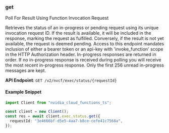 
### get <a name="get"></a>
Poll For Result Using Function Invocation Request

Retrieves the status of an in-progress or pending request using its unique  invocation request ID. If the result is available, it will be included in  the response, marking the request as fulfilled. Conversely, if the result is  not yet available, the request is deemed pending. Access to this endpoint  mandates inclusion of either a bearer token or an api-key with  'invoke_function' scope in the HTTP Authorization header. In-progress responses are returned in order. If no in-progress response is received  during polling you will receive the most recent in-progress response. Only the first  256 unread in-progress messages are kept. 

**API Endpoint**: `GET /v2/nvcf/exec/status/{requestId}`

#### Example Snippet

```typescript
import Client from "nvidia_cloud_functions_ts";

const client = new Client();
const res = await client.exec.status.get({
  requestId: "3e4666bf-d5e5-4aa7-b8ce-cefe41c7568a",
});
```
